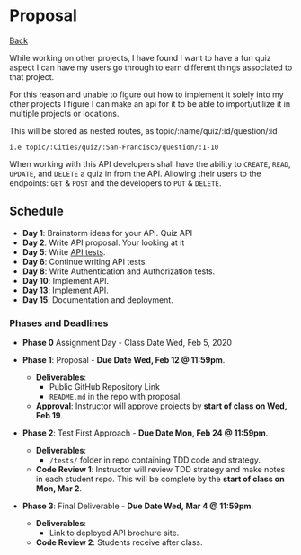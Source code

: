 # Proposal

[Back](./)

While working on other projects, I have found I want to have a fun quiz aspect I can have my users go through to earn different things associated to that project.

For this reason and unable to figure out how to implement it solely into my other projects I figure I can make an api for it to be able to import/utilize it in multiple projects or locations.

This will be stored as nested routes, as topic/:name/quiz/:id/question/:id
    
    i.e topic/:Cities/quiz/:San-Francisco/question/:1-10

When working with this API developers shall have the ability to `CREATE`, `READ`, `UPDATE`, and `DELETE` a quiz in from the API. Allowing their users to the endpoints: `GET` & `POST` and the developers to `PUT` & `DELETE`.


## Schedule

* **Day 1**: Brainstorm ideas for your API.
    Quiz API
* **Day 2**: Write API proposal.
    Your looking at it
* **Day 5**: Write [API tests](../test).
* **Day 6**: Continue writing API tests.
* **Day 8**: Write Authentication and Authorization tests.
* **Day 10**: Implement API.
* **Day 13**: Implement API.
* **Day 15**: Documentation and deployment.


### Phases and Deadlines

- **Phase 0** Assignment Day - Class Date Wed, Feb 5, 2020

- **Phase 1**: Proposal - **Due Date Wed, Feb 12 @ 11:59pm**.
    * **Deliverables**:
        * Public GitHub Repository Link
        * `README.md` in the repo with proposal.
    * **Approval**: Instructor will approve projects by **start of class on Wed, Feb 19**.
- **Phase 2**: Test First Approach - **Due Date Mon, Feb 24 @ 11:59pm**.
    * **Deliverables**:
        * `/tests/` folder in repo containing TDD code and strategy.
    * **Code Review 1**: Instructor will review TDD strategy and make notes in each student repo. This will be complete by the **start of class on Mon, Mar 2**.
- **Phase 3**: Final Deliverable - **Due Date Wed, Mar 4 @ 11:59pm**.
    * **Deliverables**:
        * Link to deployed API brochure site.
    * **Code Review 2**: Students receive after class.
